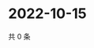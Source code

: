 # 2022-10-15

共 0 条

<!-- BEGIN WEIBO -->
<!-- 最后更新时间 Sat Oct 15 2022 01:21:38 GMT+0800 (China Standard Time) -->

<!-- END WEIBO -->
